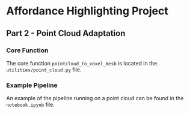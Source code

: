 # Affordance Highlighting Project
## Part 2 - Point Cloud Adaptation

### Core Function
The core function `pointcloud_to_voxel_mesh` is located in the `utilities/point_cloud.py` file.

### Example Pipeline
An example of the pipeline running on a point cloud can be found in the `notebook.ipynb` file.